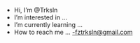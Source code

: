 - Hi, I’m @Trksln
- I’m interested in ...
- I’m currently learning ...
- How to reach me ... 
-fztrksln@gmail.com

<!---
Trksln/Trksln is a ✨ special ✨ repository because its `README.md` (this file) appears on your GitHub profile.
You can click the Preview link to take a look at your changes.
--->
